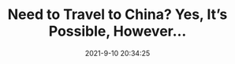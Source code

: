 ---
"title": "Need to Travel to China? Yes, It’s Possible, However…"
"date": "2021-9-10 20:34:25"
"feed_name": "INDUSTRYWEEK"
"feed_website": "https://www.industryweek.com/"
"feed_rss": "https://www.industryweek.com/__rss/website-scheduled-content.xml?input=%7B%22sectionAlias%22%3A%22home%22%7D"
"link": "https://www.industryweek.com/the-economy/article/21175051/need-to-travel-to-china-yes-its-possible-however"
"file": "_posts/1-1-2021-2070ad2fd51d730fa567cd30e6e72acd82c6a240.md"
"accident": "0"
"drilling": "0"
---